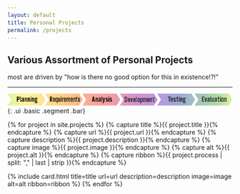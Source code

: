 ```yaml
---
layout: default
title: Personal Projects
permalink: /projects
---
```


<div class="ui header" markdown="1">

## Various Assortment of Personal Projects

most are driven by "how is there no good option for this in existence!?!"

</div>

---

![progress bar for reference](/assets/images/process/full-line.png)
{: .ui .basic .segment .bar}

<div class="masonry-grid">

{% for project in site.projects %}
{% capture title %}{{ project.title }}{% endcapture %}
{% capture url %}{{ project.url }}{% endcapture %}
{% capture description %}{{ project.description }}{% endcapture %}
{% capture image %}{{ project.image }}{% endcapture %}
{% capture alt %}{{ project.alt }}{% endcapture %}
{% capture ribbon %}{{ project.process | split: "," | last | strip }}{% endcapture %}

{% include card.html 
    title=title
    url=url
    description=description
    image=image
    alt=alt
    ribbon=ribbon
%}
{% endfor %}

</div>

